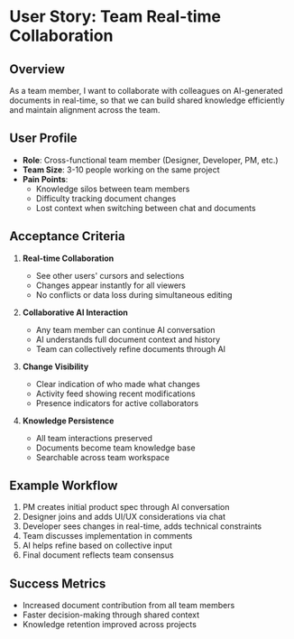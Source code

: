 # User Story: Team Real-time Collaboration

## Overview

As a team member, I want to collaborate with colleagues on AI-generated documents in real-time, so that we can build shared knowledge efficiently and maintain alignment across the team.

## User Profile

- **Role**: Cross-functional team member (Designer, Developer, PM, etc.)
- **Team Size**: 3-10 people working on the same project
- **Pain Points**:
  - Knowledge silos between team members
  - Difficulty tracking document changes
  - Lost context when switching between chat and documents

## Acceptance Criteria

1. **Real-time Collaboration**

   - See other users' cursors and selections
   - Changes appear instantly for all viewers
   - No conflicts or data loss during simultaneous editing

2. **Collaborative AI Interaction**

   - Any team member can continue AI conversation
   - AI understands full document context and history
   - Team can collectively refine documents through AI

3. **Change Visibility**

   - Clear indication of who made what changes
   - Activity feed showing recent modifications
   - Presence indicators for active collaborators

4. **Knowledge Persistence**
   - All team interactions preserved
   - Documents become team knowledge base
   - Searchable across team workspace

## Example Workflow

1. PM creates initial product spec through AI conversation
2. Designer joins and adds UI/UX considerations via chat
3. Developer sees changes in real-time, adds technical constraints
4. Team discusses implementation in comments
5. AI helps refine based on collective input
6. Final document reflects team consensus

## Success Metrics

- Increased document contribution from all team members
- Faster decision-making through shared context
- Knowledge retention improved across projects
